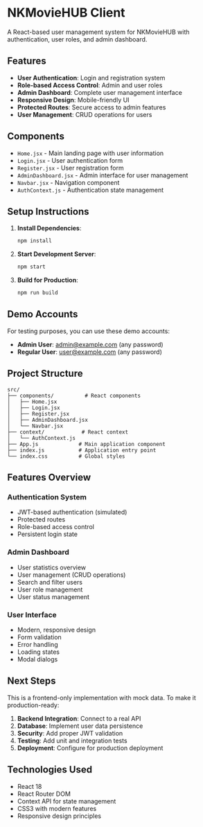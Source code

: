 # NKMovieHUB Client

A React-based user management system for NKMovieHUB with authentication, user roles, and admin dashboard.

## Features

- **User Authentication**: Login and registration system
- **Role-based Access Control**: Admin and user roles
- **Admin Dashboard**: Complete user management interface
- **Responsive Design**: Mobile-friendly UI
- **Protected Routes**: Secure access to admin features
- **User Management**: CRUD operations for users

## Components

- `Home.jsx` - Main landing page with user information
- `Login.jsx` - User authentication form
- `Register.jsx` - User registration form
- `AdminDashboard.jsx` - Admin interface for user management
- `Navbar.jsx` - Navigation component
- `AuthContext.js` - Authentication state management

## Setup Instructions

1. **Install Dependencies**:
   ```bash
   npm install
   ```

2. **Start Development Server**:
   ```bash
   npm start
   ```

3. **Build for Production**:
   ```bash
   npm run build
   ```

## Demo Accounts

For testing purposes, you can use these demo accounts:

- **Admin User**: admin@example.com (any password)
- **Regular User**: user@example.com (any password)

## Project Structure

```
src/
├── components/          # React components
│   ├── Home.jsx
│   ├── Login.jsx
│   ├── Register.jsx
│   ├── AdminDashboard.jsx
│   └── Navbar.jsx
├── context/            # React context
│   └── AuthContext.js
├── App.js             # Main application component
├── index.js           # Application entry point
└── index.css          # Global styles
```

## Features Overview

### Authentication System
- JWT-based authentication (simulated)
- Protected routes
- Role-based access control
- Persistent login state

### Admin Dashboard
- User statistics overview
- User management (CRUD operations)
- Search and filter users
- User role management
- User status management

### User Interface
- Modern, responsive design
- Form validation
- Error handling
- Loading states
- Modal dialogs

## Next Steps

This is a frontend-only implementation with mock data. To make it production-ready:

1. **Backend Integration**: Connect to a real API
2. **Database**: Implement user data persistence
3. **Security**: Add proper JWT validation
4. **Testing**: Add unit and integration tests
5. **Deployment**: Configure for production deployment

## Technologies Used

- React 18
- React Router DOM
- Context API for state management
- CSS3 with modern features
- Responsive design principles 